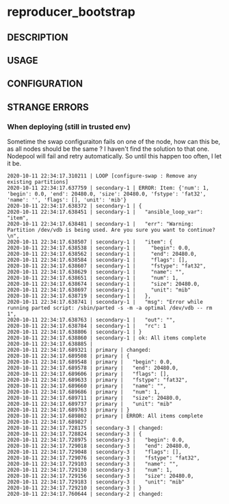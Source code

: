 # reproducer_bootstrap
## DESCRIPTION
## USAGE
## CONFIGURATION
## STRANGE ERRORS

### When deploying (still in trusted env)

Sometime the swap configuraiton fails on one of the node, how can this
be, as all nodes should be the same ? I haven't find the solution to
that one. Nodepool will fail and retry automatically. So until this
happen too often, I let it be.


    2020-10-11 22:34:17.310211 | LOOP [configure-swap : Remove any existing partitions]
    2020-10-11 22:34:17.637759 | secondary-1 | ERROR: Item: {'num': 1, 'begin': 0.0, 'end': 20480.0, 'size': 20480.0, 'fstype': 'fat32', 'name': '', 'flags': [], 'unit': 'mib'}
    2020-10-11 22:34:17.638372 | secondary-1 | {
    2020-10-11 22:34:17.638451 | secondary-1 |   "ansible_loop_var": "item",
    2020-10-11 22:34:17.638481 | secondary-1 |   "err": "Warning: Partition /dev/vdb is being used. Are you sure you want to continue?\n",
    2020-10-11 22:34:17.638507 | secondary-1 |   "item": {
    2020-10-11 22:34:17.638538 | secondary-1 |     "begin": 0.0,
    2020-10-11 22:34:17.638562 | secondary-1 |     "end": 20480.0,
    2020-10-11 22:34:17.638584 | secondary-1 |     "flags": [],
    2020-10-11 22:34:17.638607 | secondary-1 |     "fstype": "fat32",
    2020-10-11 22:34:17.638629 | secondary-1 |     "name": "",
    2020-10-11 22:34:17.638651 | secondary-1 |     "num": 1,
    2020-10-11 22:34:17.638674 | secondary-1 |     "size": 20480.0,
    2020-10-11 22:34:17.638697 | secondary-1 |     "unit": "mib"
    2020-10-11 22:34:17.638719 | secondary-1 |   },
    2020-10-11 22:34:17.638741 | secondary-1 |   "msg": "Error while running parted script: /sbin/parted -s -m -a optimal /dev/vdb -- rm 1",
    2020-10-11 22:34:17.638763 | secondary-1 |   "out": "",
    2020-10-11 22:34:17.638784 | secondary-1 |   "rc": 1
    2020-10-11 22:34:17.638806 | secondary-1 | }
    2020-10-11 22:34:17.638860 | secondary-1 | ok: All items complete
    2020-10-11 22:34:17.638885 | 
    2020-10-11 22:34:17.689321 | primary | changed:
    2020-10-11 22:34:17.689508 | primary | {
    2020-10-11 22:34:17.689548 | primary |   "begin": 0.0,
    2020-10-11 22:34:17.689578 | primary |   "end": 20480.0,
    2020-10-11 22:34:17.689606 | primary |   "flags": [],
    2020-10-11 22:34:17.689633 | primary |   "fstype": "fat32",
    2020-10-11 22:34:17.689660 | primary |   "name": "",
    2020-10-11 22:34:17.689686 | primary |   "num": 1,
    2020-10-11 22:34:17.689711 | primary |   "size": 20480.0,
    2020-10-11 22:34:17.689737 | primary |   "unit": "mib"
    2020-10-11 22:34:17.689763 | primary | }
    2020-10-11 22:34:17.689802 | primary | ERROR: All items complete
    2020-10-11 22:34:17.689827 | 
    2020-10-11 22:34:17.728175 | secondary-3 | changed:
    2020-10-11 22:34:17.728824 | secondary-3 | {
    2020-10-11 22:34:17.728975 | secondary-3 |   "begin": 0.0,
    2020-10-11 22:34:17.729018 | secondary-3 |   "end": 20480.0,
    2020-10-11 22:34:17.729048 | secondary-3 |   "flags": [],
    2020-10-11 22:34:17.729076 | secondary-3 |   "fstype": "fat32",
    2020-10-11 22:34:17.729103 | secondary-3 |   "name": "",
    2020-10-11 22:34:17.729130 | secondary-3 |   "num": 1,
    2020-10-11 22:34:17.729156 | secondary-3 |   "size": 20480.0,
    2020-10-11 22:34:17.729183 | secondary-3 |   "unit": "mib"
    2020-10-11 22:34:17.729210 | secondary-3 | }
    2020-10-11 22:34:17.760644 | secondary-2 | changed:
